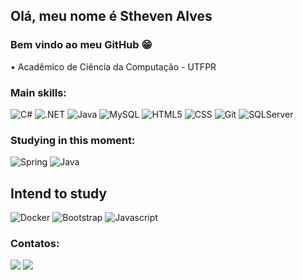  ## Olá, meu nome é Stheven Alves
 ### Bem vindo ao meu GitHub 😁
 • Acadêmico de Ciência da Computação - UTFPR
 
 ### Main skills:
 ![C#](https://img.shields.io/badge/C%23-239120?style=for-the-badge&logo=c-sharp&logoColor=white)
 ![.NET](https://img.shields.io/badge/.NET-5C2D91?style=for-the-badge&logo=.net&logoColor=white)
 ![Java](https://img.shields.io/badge/Java-ED8B00?style=for-the-badge&logo=openjdk&logoColor=white)
 ![MySQL](https://img.shields.io/badge/MySQL-4479A1.svg?style=for-the-badge&logo=MySQL&logoColor=white)
 ![HTML5](https://img.shields.io/badge/HTML5-E34F26?style=for-the-badge&logo=html5&logoColor=white)
 ![CSS](https://img.shields.io/badge/CSS3-1572B6?style=for-the-badge&logo=css3&logoColor=white)
 ![Git](https://img.shields.io/badge/Git-E34F26?style=for-the-badge&logo=git&logoColor=white)
![SQLServer](https://img.shields.io/badge/Microsoft%20SQL%20Server-CC2927.svg?style=for-the-badge&logo=Microsoft-SQL-Server&logoColor=white)

 ### Studying in this moment:
![Spring](https://img.shields.io/badge/Spring-6DB33F.svg?style=for-the-badge&logo=Spring&logoColor=white)
![Java](https://img.shields.io/badge/Java-ED8B00?style=for-the-badge&logo=openjdk&logoColor=white)

## Intend to study
![Docker](https://img.shields.io/badge/Docker-2496ED.svg?style=for-the-badge&logo=Docker&logoColor=white)
![Bootstrap](https://img.shields.io/badge/Bootstrap-7952B3.svg?style=for-the-badge&logo=Bootstrap&logoColor=white)
![Javascript](https://img.shields.io/badge/JavaScript-F7DF1E.svg?style=for-the-badge&logo=JavaScript&logoColor=black)

### Contatos:
<div>
 <a href = "mailto:sthevenalvess@gmail.com"><img src="https://img.shields.io/badge/-Gmail-%23333?style=for-the-badge&logo=gmail&logoColor=white" target="_blank"></a>
 <a href="https://www.linkedin.com/in/stheven-alves-a77160221/" target="_blank"><img src="https://img.shields.io/badge/-LinkedIn-%230077B5?style=for-the-badge&logo=linkedin&logoColor=white" target="_blank"></a> 
</div>
